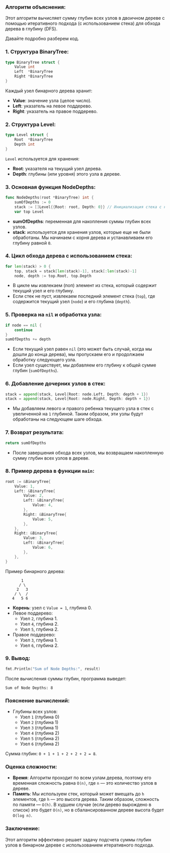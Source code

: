 ### Алгоритм объяснения:

Этот алгоритм вычисляет сумму глубин всех узлов в двоичном дереве с помощью итеративного подхода (с использованием стека) для обхода дерева в глубину (DFS). 

Давайте подробно разберем код.

### 1. **Структура BinaryTree**:
```go
type BinaryTree struct {
	Value int
	Left  *BinaryTree
	Right *BinaryTree
}
```
Каждый узел бинарного дерева хранит:
- **Value**: значение узла (целое число).
- **Left**: указатель на левое поддерево.
- **Right**: указатель на правое поддерево.

### 2. **Структура Level**:
```go
type Level struct {
	Root  *BinaryTree
	Depth int
}
```
`Level` используется для хранения:
- **Root**: указателя на текущий узел дерева.
- **Depth**: глубины (или уровня) этого узла в дереве.

### 3. **Основная функция NodeDepths**:
```go
func NodeDepths(root *BinaryTree) int {
	sumOfDepths := 0
	stack := []Level{{Root: root, Depth: 0}} // Инициализация стека с корневым узлом и глубиной 0
	var top Level
```
- **sumOfDepths**: переменная для накопления суммы глубин всех узлов.
- **stack**: используется для хранения узлов, которые еще не были обработаны. Мы начинаем с корня дерева и устанавливаем его глубину равной `0`.

### 4. **Цикл обхода дерева с использованием стека**:
```go
for len(stack) > 0 {
	top, stack = stack[len(stack)-1], stack[:len(stack)-1]
	node, depth := top.Root, top.Depth
```
- В цикле мы извлекаем (поп) элемент из стека, который содержит текущий узел и его глубину.
- Если стек не пуст, извлекаем последний элемент стека (`top`), где содержится текущий узел (`node`) и его глубина (`depth`).

### 5. **Проверка на `nil` и обработка узла**:
```go
if node == nil {
	continue
}
sumOfDepths += depth
```
- Если текущий узел равен `nil` (это может быть случай, когда мы дошли до конца дерева), мы пропускаем его и продолжаем обработку следующего узла.
- Если узел существует, мы добавляем его глубину к общей сумме глубин (`sumOfDepths`).

### 6. **Добавление дочерних узлов в стек**:
```go
stack = append(stack, Level{Root: node.Left, Depth: depth + 1})
stack = append(stack, Level{Root: node.Right, Depth: depth + 1})
```
- Мы добавляем левого и правого ребенка текущего узла в стек с увеличенной на `1` глубиной. Таким образом, эти узлы будут обработаны на следующем шаге обхода.

### 7. **Возврат результата**:
```go
return sumOfDepths
```
- После завершения обхода всех узлов, мы возвращаем накопленную сумму глубин всех узлов в дереве.

### 8. **Пример дерева в функции `main`**:
```go
root := &BinaryTree{
	Value: 1,
	Left: &BinaryTree{
		Value: 2,
		Left: &BinaryTree{
			Value: 4,
		},
		Right: &BinaryTree{
			Value: 5,
		},
	},
	Right: &BinaryTree{
		Value: 3,
		Left: &BinaryTree{
			Value: 6,
		},
	},
}
```
Пример бинарного дерева:
```
       1
      / \
     2   3
    / \  /
   4   5 6
```
- **Корень**: узел с `Value = 1`, глубина 0.
- Левое поддерево:
  - Узел `2`, глубина 1.
  - Узел `4`, глубина 2.
  - Узел `5`, глубина 2.
- Правое поддерево:
  - Узел `3`, глубина 1.
  - Узел `6`, глубина 2.

### 9. **Вывод**:
```go
fmt.Println("Sum of Node Depths:", result)
```
После вычисления суммы глубин, программа выведет:

```
Sum of Node Depths: 8
```

### Пояснение вычислений:
- Глубины всех узлов:
  - Узел `1` (глубина 0)
  - Узел `2` (глубина 1)
  - Узел `3` (глубина 1)
  - Узел `4` (глубина 2)
  - Узел `5` (глубина 2)
  - Узел `6` (глубина 2)

Сумма глубин: `0 + 1 + 1 + 2 + 2 + 2 = 8`.

### Оценка сложности:
- **Время**: Алгоритм проходит по всем узлам дерева, поэтому его временная сложность равна `O(n)`, где `n` — это количество узлов в дереве.
- **Память**: Мы используем стек, который может вмещать до `h` элементов, где `h` — это высота дерева. Таким образом, сложность по памяти — `O(h)`. В худшем случае (если дерево вырождено в список) это будет `O(n)`, но в сбалансированном дереве высота будет `O(log n)`.

### Заключение:
Этот алгоритм эффективно решает задачу подсчета суммы глубин узлов в бинарном дереве с использованием итеративного подхода.